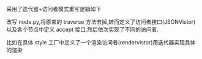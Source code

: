 采用了迭代器+访问者模式重写逻辑如下

改写 node.py,将原来的 traverse 方法去掉,转而定义了访问者接口(JSONVistor)以及各个节点中定义 accept 接口,然后依次实现了不同的访问者.

比如在具体 style 工厂中定义了一个渲染访问者(rendervistor)用迭代器实现具体的渲染
